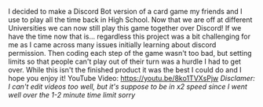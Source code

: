 I decided to make a Discord Bot version of a card game my friends and I use to play all the time back in High School. Now that we are off at different Universities we can now still play this game together over Discord! If we have the time now that is... regardless this project was a bit challenging for me as I came across many issues initially learning about discord permission. Then coding each step of the game wasn't too bad, but setting limits so that people can't play out of their turn was a hurdle I had to get over. While this isn't the finished product it was the best I could do and I hope you enjoy it!
YouTube Video: https://youtu.be/8ko1TVXsPjw
*Disclamer: I can't edit videos too well, but it's suppose to be in x2 speed since I went well over the 1-2 minute time limit sorry*
